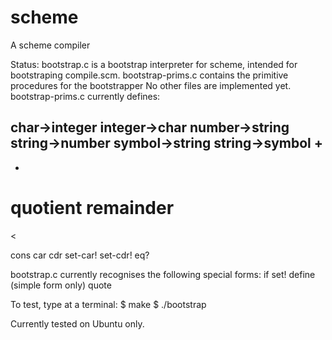 scheme
======

A scheme compiler

Status:
bootstrap.c is a bootstrap interpreter for scheme, intended for bootstraping compile.scm.
bootstrap-prims.c contains the primitive procedures for the bootstrapper
No other files are implemented yet.
bootstrap-prims.c currently defines:

char->integer
integer->char
number->string
string->number
symbol->string
string->symbol
+
-
*
quotient
remainder
=
<
>
cons
car
cdr
set-car!
set-cdr!
eq?

bootstrap.c currently recognises the following special forms:
if
set!
define (simple form only)
quote

To test, type at a terminal:
$ make
$ ./bootstrap

Currently tested on Ubuntu only.